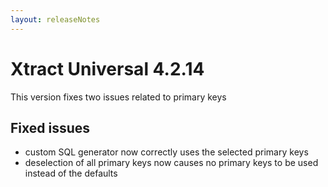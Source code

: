 ```yaml
---
layout: releaseNotes
---
```


# Xtract Universal 4.2.14

This version fixes two issues related to primary keys

## Fixed issues
- custom SQL generator now correctly uses the selected primary keys
- deselection of all primary keys now causes no primary keys to be used instead of the defaults